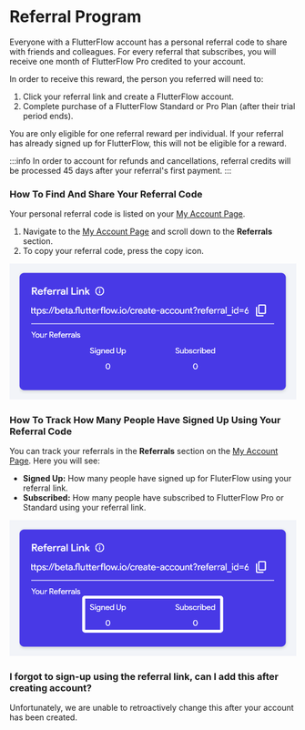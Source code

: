 
# Referral Program

Everyone with a FlutterFlow account has a personal referral code to share with friends and colleagues. For every referral that subscribes, you will receive one month of FlutterFlow Pro credited to your account.

In order to receive this reward, the person you referred will need to:

1. Click your referral link and create a FlutterFlow account.
2. Complete purchase of a FlutterFlow Standard or Pro Plan (after their trial period ends).

You are only eligible for one referral reward per individual. If your referral has already signed up for FlutterFlow, this will not be eligible for a reward.

:::info
In order to account for refunds and cancellations, referral credits will be processed 45 days after your referral's first payment.
:::

### How To Find And Share Your Referral Code

Your personal referral code is listed on your [My Account Page](https://app.flutterflow.io/account).

1. Navigate to the [My Account Page](https://app.flutterflow.io/account) and scroll down to the **Referrals** section.
2. To copy your referral code, press the copy icon.

![referral-link](imgs/referral-link.png)

### How To Track How Many People Have Signed Up Using Your Referral Code

You can track your referrals in the **Referrals** section on the [My Account Page](https://app.flutterflow.io/account). Here you will see:

* **Signed Up:** How many people have signed up for FluterFlow using your referral link.
* **Subscribed:** How many people have subscribed to FlutterFlow Pro or Standard using your referral link.

![track-referrals.png](imgs/track-referrals.png)

### I forgot to sign-up using the referral link, can I add this after creating account?

Unfortunately, we are unable to retroactively change this after your account has been created.
